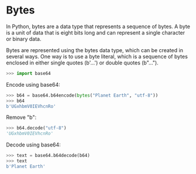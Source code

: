 # Bytes

In Python, bytes are a data type that represents a sequence of bytes. A byte is a unit of data that is eight bits long and can represent a single character or binary data.

Bytes are represented using the bytes data type, which can be created in several ways. One way is to use a byte literal, which is a sequence of bytes enclosed in either single quotes (b'...') or double quotes (b"...").

```python
>>> import base64
```

Encode using base64:

```python
>>> b64 = base64.b64encode(bytes("Planet Earth", "utf-8"))
>>> b64
b'UGxhbmV0IEVhcnRo'
```

Remove "b":

```python
>>> b64.decode("utf-8")
'UGxhbmV0IEVhcnRo'
```

Decode using base64:

```python
>>> text = base64.b64decode(b64)
>>> text
b'Planet Earth'
```
